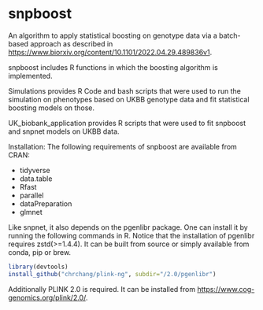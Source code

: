 # snpboost
An algorithm to apply statistical boosting on genotype data via a batch-based approach as described in https://www.biorxiv.org/content/10.1101/2022.04.29.489836v1.

snpboost includes R functions in which the boosting algorithm is implemented.

Simulations provides R Code and bash scripts that were used to run the simulation on phenotypes based on UKBB genotype data and fit statistical boosting models on those.

UK_biobank_application provides R scripts that were used to fit snpboost and snpnet models on UKBB data.

Installation:
The following requirements of snpboost are available from CRAN:
  - tidyverse
  - data.table
  - Rfast
  - parallel
  - dataPreparation
  - glmnet
    
Like snpnet, it also depends on the pgenlibr package. One can install it by running the following commands in R. Notice that the installation of pgenlibr requires zstd(>=1.4.4). It can be built from source or simply available from conda, pip or brew.

```r
library(devtools)
install_github("chrchang/plink-ng", subdir="/2.0/pgenlibr")
```

Additionally PLINK 2.0 is required. It can be installed from https://www.cog-genomics.org/plink/2.0/.
